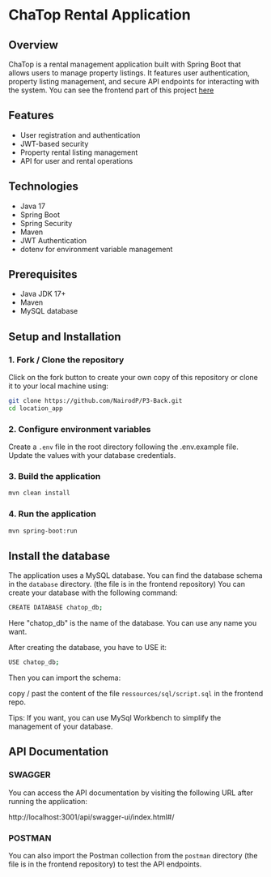 # ChaTop Rental Application

## Overview

ChaTop is a rental management application built with Spring Boot that allows users to manage property listings. It features user authentication, property listing management, and secure API endpoints for interacting with the system.
You can see the frontend part of this project [here](https://github.com/OpenClassrooms-Student-Center/Developpez-le-back-end-en-utilisant-Java-et-Spring)

## Features

- User registration and authentication
- JWT-based security
- Property rental listing management
- API for user and rental operations

## Technologies

- Java 17
- Spring Boot
- Spring Security
- Maven
- JWT Authentication
- dotenv for environment variable management

## Prerequisites

- Java JDK 17+
- Maven
- MySQL database

## Setup and Installation

### 1. Fork / Clone the repository

Click on the fork button to create your own copy of this repository or clone it to your local machine using:

```bash
git clone https://github.com/NairodP/P3-Back.git
cd location_app
```

### 2. Configure environment variables

Create a `.env` file in the root directory following the .env.example file. Update the values with your database credentials.

### 3. Build the application

```bash
mvn clean install
```

### 4. Run the application

```bash
mvn spring-boot:run
```

## Install the database

The application uses a MySQL database. You can find the database schema in the `database` directory. (the file is in the frontend repository)
You can create your database with the following command:

```bash
CREATE DATABASE chatop_db;
```

Here "chatop_db" is the name of the database. You can use any name you want.

After creating the database, you have to USE it:

```bash
USE chatop_db;
```

Then you can import the schema:

copy / past the content of the file `ressources/sql/script.sql` in the frontend repo.

Tips: If you want, you can use MySql Workbench to simplify the management of your database.

## API Documentation

### SWAGGER

You can access the API documentation by visiting the following URL after running the application:

http://localhost:3001/api/swagger-ui/index.html#/

### POSTMAN

You can also import the Postman collection from the `postman` directory (the file is in the frontend repository) to test the API endpoints.


